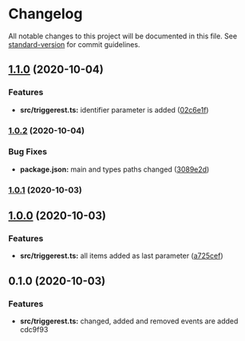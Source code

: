 # Changelog

All notable changes to this project will be documented in this file. See [standard-version](https://github.com/conventional-changelog/standard-version) for commit guidelines.

## [1.1.0](https://github.com/oktaysenkan/triggerest/compare/v1.0.2...v1.1.0) (2020-10-04)


### Features

* **src/triggerest.ts:** identifier parameter is added ([02c6e1f](https://github.com/oktaysenkan/triggerest/commit/02c6e1f185347c2c15e7cf9443f36e1ee65d43c4))

### [1.0.2](https://github.com/oktaysenkan/triggerest/compare/v1.0.1...v1.0.2) (2020-10-04)


### Bug Fixes

* **package.json:** main and types paths changed ([3089e2d](https://github.com/oktaysenkan/triggerest/commit/3089e2dca4f6c0443e890ec41a1bde3a4760a881))

### [1.0.1](https://github.com/oktaysenkan/triggerest/compare/v1.0.0...v1.0.1) (2020-10-03)

## [1.0.0](https://github.com/oktaysenkan/triggerest/compare/v0.1.0...v1.0.0) (2020-10-03)


### Features

* **src/triggerest.ts:** all items added as last parameter ([a725cef](https://github.com/oktaysenkan/triggerest/commit/a725cefebd77e627b3515e552fba08df4ca784eb))

## 0.1.0 (2020-10-03)


### Features

* **src/triggerest.ts:** changed, added and removed events are added cdc9f93
